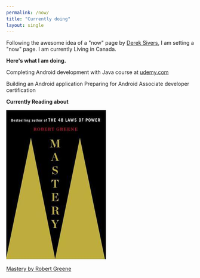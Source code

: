 ```yaml
---
permalink: /now/
title: "Currently doing"
layout: single
---
```


Following the awesome idea of a "now" page by [Derek Sivers](http://sivers.org/now), I am setting a "now" page. 
I am currently Living in Canada.

**Here's what I am doing.**

Completing Android development with Java 
course at [udemy.com](https://www.udemy.com/android-app-development-with-java)

Building an Android application Preparing for Android Associate developer certification 

**Currently Reading about** 

![](/assets/images/uploads/2018/03/mastery.jpg) 

[Mastery by Robert Greene](https://www.goodreads.com/book/show/13589182-mastery)
